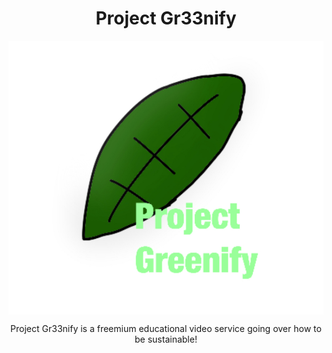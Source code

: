 <h1 align="center">
  Project Gr33nify
</h1>
<img src="images/logo.jpeg" align="center">
<p align="center">
Project Gr33nify is a freemium educational video service going over how to be sustainable!
</p>
